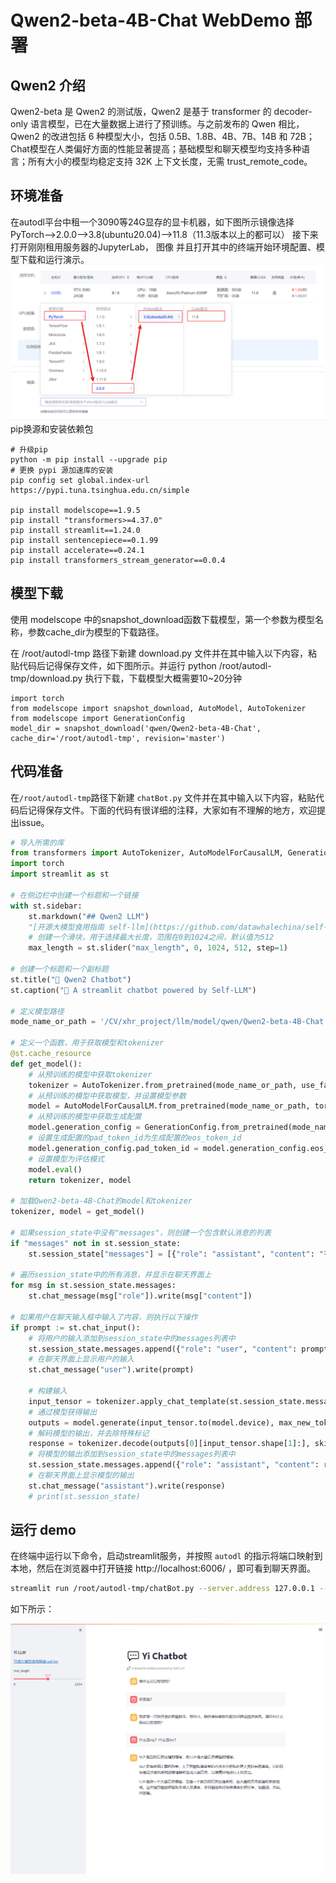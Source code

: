 # Qwen2-beta-4B-Chat WebDemo 部署

## Qwen2 介绍

Qwen2-beta 是 Qwen2 的测试版，Qwen2 是基于 transformer 的 decoder-only 语言模型，已在大量数据上进行了预训练。与之前发布的 Qwen 相比，Qwen2 的改进包括 6 种模型大小，包括 0.5B、1.8B、4B、7B、14B 和 72B；Chat模型在人类偏好方面的性能显著提高；基础模型和聊天模型均支持多种语言；所有大小的模型均稳定支持 32K 上下文长度，无需 trust_remote_code。

## 环境准备
在autodl平台中租一个3090等24G显存的显卡机器，如下图所示镜像选择PyTorch-->2.0.0-->3.8(ubuntu20.04)-->11.8（11.3版本以上的都可以）
接下来打开刚刚租用服务器的JupyterLab， 图像 并且打开其中的终端开始环境配置、模型下载和运行演示。 
![Alt text](images/Qwen2-Web1.png)
pip换源和安装依赖包
```
# 升级pip
python -m pip install --upgrade pip
# 更换 pypi 源加速库的安装
pip config set global.index-url https://pypi.tuna.tsinghua.edu.cn/simple

pip install modelscope==1.9.5
pip install "transformers>=4.37.0"
pip install streamlit==1.24.0
pip install sentencepiece==0.1.99
pip install accelerate==0.24.1
pip install transformers_stream_generator==0.0.4
```
## 模型下载
使用 modelscope 中的snapshot_download函数下载模型，第一个参数为模型名称，参数cache_dir为模型的下载路径。

在 /root/autodl-tmp 路径下新建 download.py 文件并在其中输入以下内容，粘贴代码后记得保存文件，如下图所示。并运行 python /root/autodl-tmp/download.py 执行下载，下载模型大概需要10~20分钟

```
import torch
from modelscope import snapshot_download, AutoModel, AutoTokenizer
from modelscope import GenerationConfig
model_dir = snapshot_download('qwen/Qwen2-beta-4B-Chat', cache_dir='/root/autodl-tmp', revision='master')
```

## 代码准备

在`/root/autodl-tmp`路径下新建 `chatBot.py` 文件并在其中输入以下内容，粘贴代码后记得保存文件。下面的代码有很详细的注释，大家如有不理解的地方，欢迎提出issue。

```python
# 导入所需的库
from transformers import AutoTokenizer, AutoModelForCausalLM, GenerationConfig
import torch
import streamlit as st

# 在侧边栏中创建一个标题和一个链接
with st.sidebar:
    st.markdown("## Qwen2 LLM")
    "[开源大模型食用指南 self-llm](https://github.com/datawhalechina/self-llm.git)"
    # 创建一个滑块，用于选择最大长度，范围在0到1024之间，默认值为512
    max_length = st.slider("max_length", 0, 1024, 512, step=1)

# 创建一个标题和一个副标题
st.title("💬 Qwen2 Chatbot")
st.caption("🚀 A streamlit chatbot powered by Self-LLM")

# 定义模型路径
mode_name_or_path = '/CV/xhr_project/llm/model/qwen/Qwen2-beta-4B-Chat'

# 定义一个函数，用于获取模型和tokenizer
@st.cache_resource
def get_model():
    # 从预训练的模型中获取tokenizer
    tokenizer = AutoTokenizer.from_pretrained(mode_name_or_path, use_fast=False)
    # 从预训练的模型中获取模型，并设置模型参数
    model = AutoModelForCausalLM.from_pretrained(mode_name_or_path, torch_dtype=torch.bfloat16,  device_map="auto")
    # 从预训练的模型中获取生成配置
    model.generation_config = GenerationConfig.from_pretrained(mode_name_or_path)
    # 设置生成配置的pad_token_id为生成配置的eos_token_id
    model.generation_config.pad_token_id = model.generation_config.eos_token_id
    # 设置模型为评估模式
    model.eval()  
    return tokenizer, model

# 加载Qwen2-beta-4B-Chat的model和tokenizer
tokenizer, model = get_model()

# 如果session_state中没有"messages"，则创建一个包含默认消息的列表
if "messages" not in st.session_state:
    st.session_state["messages"] = [{"role": "assistant", "content": "有什么可以帮您的？"}]

# 遍历session_state中的所有消息，并显示在聊天界面上
for msg in st.session_state.messages:
    st.chat_message(msg["role"]).write(msg["content"])

# 如果用户在聊天输入框中输入了内容，则执行以下操作
if prompt := st.chat_input():
    # 将用户的输入添加到session_state中的messages列表中
    st.session_state.messages.append({"role": "user", "content": prompt})
    # 在聊天界面上显示用户的输入
    st.chat_message("user").write(prompt)
    
    # 构建输入     
    input_tensor = tokenizer.apply_chat_template(st.session_state.messages, add_generation_prompt=True, return_tensors="pt")
    # 通过模型获得输出
    outputs = model.generate(input_tensor.to(model.device), max_new_tokens=max_length)
    # 解码模型的输出，并去除特殊标记
    response = tokenizer.decode(outputs[0][input_tensor.shape[1]:], skip_special_tokens=True)
    # 将模型的输出添加到session_state中的messages列表中
    st.session_state.messages.append({"role": "assistant", "content": response})
    # 在聊天界面上显示模型的输出
    st.chat_message("assistant").write(response)
    # print(st.session_state)
```

## 运行 demo

在终端中运行以下命令，启动streamlit服务，并按照 `autodl` 的指示将端口映射到本地，然后在浏览器中打开链接 http://localhost:6006/ ，即可看到聊天界面。

```bash
streamlit run /root/autodl-tmp/chatBot.py --server.address 127.0.0.1 --server.port 6006
```

如下所示：

![Alt text](images/Qwen2-Web2.png)